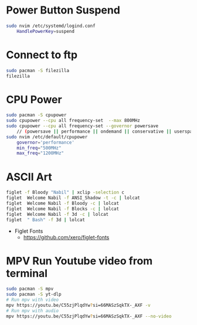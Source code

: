 # Power Button Suspend
```Bash
sudo nvim /etc/systemd/logind.conf
    HandlePowerKey=suspend
```

# Connect to ftp
```Bash
sudo pacman -S filezilla
filezilla
```
# CPU Power
```Bash
sudo pacman -S cpupower
sudo cpupower --cpu all frequency-set  --max 800MHz
sudo cpupower --cpu all frequency-set --governor powersave
    // (powersave || performance || ondemand || conservative || userspace)
sudo nvim /etc/default/cpupower
    governor='performance'
    min_freq="500MHz"
    max_freq="1200MHz"
```
# ASCII Art
```Bash
figlet -f Bloody "Nabil" | xclip -selection c
figlet  Welcome Nabil -f ANSI_Shadow -t -c | lolcat
figlet  Welcome Nabil -f Bloody -c | lolcat
figlet  Welcome Nabil -f Blocks -c | lolcat
figlet  Welcome Nabil -f 3d -c | lolcat
figlet  " Bash" -f 3d | lolcat
```
- Figlet Fonts
    - https://github.com/xero/figlet-fonts

# MPV Run Youtube video from terminal
```Bash
sudo pacman -S mpv
sudo pacman -S yt-dlp
# Run mpv with video
mpv https://youtu.be/C55zjPlqdYw?si=66MASzSqkTX-_AXF -v
# Run mpv with audio
mpv https://youtu.be/C55zjPlqdYw?si=66MASzSqkTX-_AXF --no-video

```
```
```
